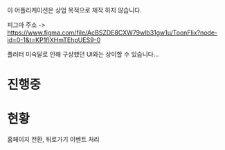 이 어플리케이션은 상업 목적으로 제작 하지 않습니다.

피그마 주소 -> https://www.figma.com/file/AcBSZDE8CXW79wlb31gw1u/ToonFlix?node-id=0-1&t=KP1fIXHmTEhpUES9-0

플러터 미숙달로 인해 구상했던 UI와는 상이할 수 있습니다...

# 진행중
# 현황
홈페이지 전환, 뒤로가기 이벤트 처리